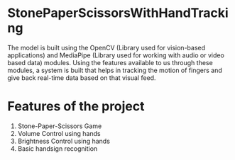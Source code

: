 # StonePaperScissorsWithHandTracking
The model is built using the OpenCV (Library used for vision-based applications) and MediaPipe (Library used for working with audio or video based data) modules. Using the features available to us through these modules, a system is built that helps in tracking the motion of fingers and give back real-time data based on that visual feed.

# Features of the project
1. Stone-Paper-Scissors Game
2. Volume Control using hands
3. Brightness Control using hands
4. Basic handsign recognition
